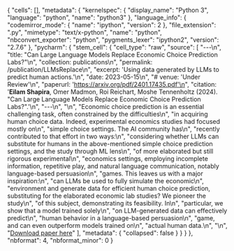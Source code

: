 {
 "cells": [],
 "metadata": {
  "kernelspec": {
   "display_name": "Python 3",
   "language": "python",
   "name": "python3"
  },
  "language_info": {
   "codemirror_mode": {
    "name": "ipython",
    "version": 2
   },
   "file_extension": ".py",
   "mimetype": "text/x-python",
   "name": "python",
   "nbconvert_exporter": "python",
   "pygments_lexer": "ipython2",
   "version": "2.7.6"
  },
  "pycharm": {
   "stem_cell": {
    "cell_type": "raw",
    "source": [
     "---\n",
     "title: \"Can Large Language Models Replace Economic Choice Prediction Labs?\"\n",
     "collection: publications\n",
     "permalink: /publication/LLMsReplace\n",
     "excerpt: 'Using data generated by LLMs to predict human actions.'\n",
     "date: 2023-05-15\n",
     "# venue: 'Under Review'\n",
     "paperurl: 'https://arxiv.org/pdf/2401.17435.pdf'\n",
     "citation: '<b>Eilam Shapira</b>, Omer Madmon, Roi Reichart, Moshe Tennenholtz (2024). \"Can Large Language Models Replace Economic Choice Prediction Labs?\".'\n",
     "---\n",
     "\n",
     "Economic choice prediction is an essential challenging task, often constrained by the difficulties\n",
     "in acquiring human choice data. Indeed, experimental economics studies had focused mostly on\n",
     "simple choice settings. The AI community has\n",
     "recently contributed to that effort in two ways:\n",
     "considering whether LLMs can substitute for humans in the above-mentioned simple choice prediction settings, and the study through ML lens\n",
     "of more elaborated but still rigorous experimental\n",
     "economics settings, employing incomplete information, repetitive play, and natural language communication, notably language-based persuasion\n",
     "games. This leaves us with a major inspiration:\n",
     "can LLMs be used to fully simulate the economic\n",
     "environment and generate data for efficient human choice prediction, substituting for the elaborated economic lab studies? We pioneer the study\n",
     "of this subject, demonstrating its feasibility. In\n",
     "particular, we show that a model trained solely\n",
     "on LLM-generated data can effectively predict\n",
     "human behavior in a language-based persuasion\n",
     "game, and can even outperform models trained on\n",
     "actual human data.\n",
     "\n",
     "[Download paper here](https://arxiv.org/pdf/2401.17435.pdf)"
    ],
    "metadata": {
     "collapsed": false
    }
   }
  }
 },
 "nbformat": 4,
 "nbformat_minor": 0
}